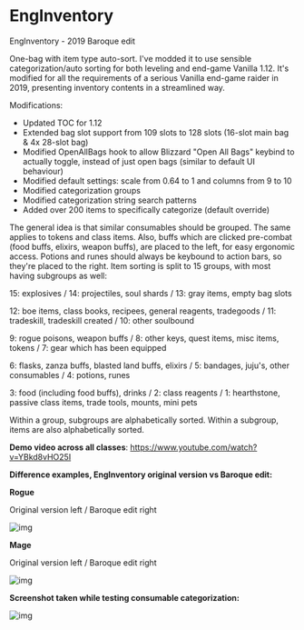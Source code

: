 # EngInventory
EngInventory - 2019 Baroque edit

One-bag with item type auto-sort. I've modded it to use sensible categorization/auto sorting for both leveling and end-game Vanilla 1.12. It's modified for all the requirements of a serious Vanilla end-game raider in 2019, presenting inventory contents in a streamlined way.

Modifications:

- Updated TOC for 1.12
- Extended bag slot support from 109 slots to 128 slots (16-slot main bag & 4x 28-slot bag)
- Modified OpenAllBags hook to allow Blizzard "Open All Bags" keybind to actually toggle,
  instead of just open bags (similar to default UI behaviour)
- Modified default settings: scale from 0.64 to 1 and columns from 9 to 10
- Modified categorization groups
- Modified categorization string search patterns
- Added over 200 items to specifically categorize (default override)

The general idea is that similar consumables should be grouped. The same applies to tokens and class items. Also, buffs which are clicked pre-combat (food buffs, elixirs, weapon buffs), are placed to the left, for easy ergonomic access. Potions and runes should always be keybound to action bars, so they're placed to the right. Item sorting is split to 15 groups, with most having subgroups as well:

15: explosives / 14: projectiles, soul shards / 13: gray items, empty bag slots

12: boe items, class books, recipees, general reagents, tradegoods / 11: tradeskill, tradeskill created / 10: other soulbound

9: rogue poisons, weapon buffs / 8: other keys, quest items, misc items, tokens / 7: gear which has been equipped

6: flasks, zanza buffs, blasted land buffs, elixirs / 5: bandages, juju's, other consumables / 4: potions, runes

3: food (including food buffs), drinks / 2: class reagents / 1: hearthstone, passive class items, trade tools, mounts, mini pets

Within a group, subgroups are alphabetically sorted.
Within a subgroup, items are also alphabetically sorted.

**Demo video across all classes**: https://www.youtube.com/watch?v=YBkd8vHO25I

**Difference examples, EngInventory original version vs Baroque edit:**

**Rogue**

Original version left / Baroque edit right

![img](https://imgur.com/jCUSbgF.png)

**Mage**

Original version left / Baroque edit right

![img](https://imgur.com/lf0tfw9.png)

**Screenshot taken while testing consumable categorization:**

![img](https://imgur.com/n8n5WcO.png)
